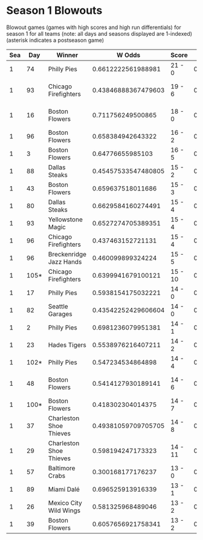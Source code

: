 # Season 1 Blowouts



Blowout games (games with high scores and high run differentials) for season 1 for all teams (note: all days and seasons displayed are 1-indexed) (asterisk indicates a postseason game)


| Sea | Day | Winner | W Odds | Score | L Odds | Loser | 
| ------ |------ |------ |------ |------ |------ |------ |
| 1 | 74 | Philly Pies | 0.6612222561988981 | 21 - 0 | 0.33877774380110204 | Moab Sunbeams | 
| 1 | 93 | Chicago Firefighters | 0.43846888367479603 | 19 - 6 | 0.561531116325203 | San Francisco Lovers | 
| 1 | 16 | Boston Flowers | 0.711756249500865 | 18 - 0 | 0.28824375049913403 | Charleston Shoe Thieves | 
| 1 | 96 | Boston Flowers | 0.658384942643322 | 16 - 2 | 0.341615057356677 | New York Millennials | 
| 1 | 3 | Boston Flowers | 0.64776655985103 | 16 - 5 | 0.352233440148969 | Kansas City Breath Mints | 
| 1 | 88 | Dallas Steaks | 0.45457533547480805 | 15 - 2 | 0.545424664525191 | Chicago Firefighters | 
| 1 | 43 | Boston Flowers | 0.659637518011686 | 15 - 3 | 0.34036248198831304 | Kansas City Breath Mints | 
| 1 | 80 | Dallas Steaks | 0.6629584160274491 | 15 - 4 | 0.33704158397255 | Boston Flowers | 
| 1 | 93 | Yellowstone Magic | 0.6527274705389351 | 15 - 4 | 0.347272529461064 | Kansas City Breath Mints | 
| 1 | 96 | Chicago Firefighters | 0.437463152721131 | 15 - 4 | 0.562536847278868 | Yellowstone Magic | 
| 1 | 96 | Breckenridge Jazz Hands | 0.460099899324224 | 15 - 5 | 0.5399001006757751 | Moab Sunbeams | 
| 1 | 105* | Chicago Firefighters | 0.6399941679100121 | 15 - 10 | 0.36000583208998704 | Boston Flowers | 
| 1 | 17 | Philly Pies | 0.5938154175032221 | 14 - 0 | 0.406184582496777 | Miami Dalé | 
| 1 | 82 | Seattle Garages | 0.43542252429606604 | 14 - 0 | 0.564577475703934 | Mexico City Wild Wings | 
| 1 | 2 | Philly Pies | 0.6981236079951381 | 14 - 1 | 0.30187639200486105 | Baltimore Crabs | 
| 1 | 23 | Hades Tigers | 0.5538976216407211 | 14 - 2 | 0.446102378359278 | Miami Dalé | 
| 1 | 102* | Philly Pies | 0.547234534864898 | 14 - 4 | 0.452765465135101 | Breckenridge Jazz Hands | 
| 1 | 48 | Boston Flowers | 0.5414127930189141 | 14 - 6 | 0.458587206981085 | Charleston Shoe Thieves | 
| 1 | 100* | Boston Flowers | 0.418302304014375 | 14 - 7 | 0.581697695985624 | Yellowstone Magic | 
| 1 | 37 | Charleston Shoe Thieves | 0.49381059709705705 | 14 - 8 | 0.506189402902943 | Yellowstone Magic | 
| 1 | 29 | Charleston Shoe Thieves | 0.598194247173323 | 14 - 11 | 0.401805752826676 | Chicago Firefighters | 
| 1 | 57 | Baltimore Crabs | 0.300168177176237 | 13 - 0 | 0.6998318228237631 | Hades Tigers | 
| 1 | 89 | Miami Dalé | 0.696525913916339 | 13 - 1 | 0.30347408608366 | Canada Moist Talkers | 
| 1 | 26 | Mexico City Wild Wings | 0.581325968489046 | 13 - 2 | 0.41867403151095306 | Canada Moist Talkers | 
| 1 | 39 | Boston Flowers | 0.6057656921758341 | 13 - 2 | 0.394234307824166 | Kansas City Breath Mints | 


